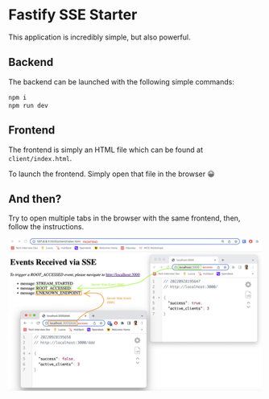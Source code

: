 # Fastify SSE Starter

This application is incredibly simple, but also powerful.

## Backend

The backend can be launched with the following simple commands:
```
npm i
npm run dev
```

## Frontend

The frontend is simply an HTML file which can be found at `client/index.html`.

To launch the frontend. Simply open that file in the browser 😀

## And then?

Try to open multiple tabs in the browser with the same frontend, then, follow the instructions.

![](./screenshot.jpg)